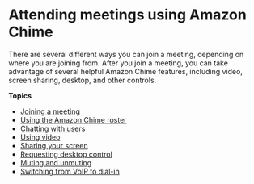 # Attending meetings using Amazon Chime<a name="chime-attend-meetings"></a>

There are several different ways you can join a meeting, depending on where you are joining from\. After you join a meeting, you can take advantage of several helpful Amazon Chime features, including video, screen sharing, desktop, and other controls\.

**Topics**
+ [Joining a meeting](join-meetings.md)
+ [Using the Amazon Chime roster](chime-roster.md)
+ [Chatting with users](chime-chat.md)
+ [Using video](use-video.md)
+ [Sharing your screen](screen-share.md)
+ [Requesting desktop control](remote-control.md)
+ [Muting and unmuting](chime-mute.md)
+ [Switching from VoIP to dial\-in](dial-switch.md)